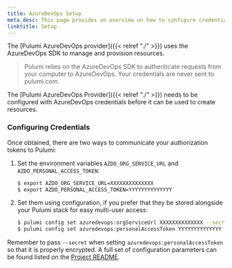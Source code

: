 ```yaml
---
title: AzureDevOps Setup
meta_desc: This page provides an overview on how to configure credentials for the Pulumi AzureDevOps Provider.
linktitle: Setup
---
```


The [Pulumi AzureDevOps provider]({{< relref "./" >}}) uses the AzureDevOps SDK to manage and provision resources.

> Pulumi relies on the AzureDevOps SDK to authenticate requests from your computer to AzureDevOps. Your credentials are never sent
> to pulumi.com.

The [Pulumi AzureDevOps Provider]({{< relref "./" >}}) needs to be configured with AzureDevOps credentials
before it can be used to create resources.

### Configuring Credentials

Once obtained, there are two ways to communicate your authorization tokens to Pulumi:

1. Set the environment variables `AZDO_ORG_SERVICE_URL` and `AZDO_PERSONAL_ACCESS_TOKEN`:

    ```bash
    $ export AZDO_ORG_SERVICE_URL=XXXXXXXXXXXXXX
    $ export AZDO_PERSONAL_ACCESS_TOKEN=YYYYYYYYYYYYYY
    ```

2. Set them using configuration, if you prefer that they be stored alongside your Pulumi stack for easy multi-user access:

    ```bash
    $ pulumi config set azuredevops:orgServiceUrl XXXXXXXXXXXXXX --secret
    $ pulumi config set azuredevops:personalAccessToken YYYYYYYYYYYYYY --secret
    ```

Remember to pass `--secret` when setting `azuredevops:personalAccessToken` so that it is properly encrypted. A full set of configuration parameters
can be found listed on the [Project README](https://github.com/pulumi/pulumi-azuredevops/blob/master/README.md).
